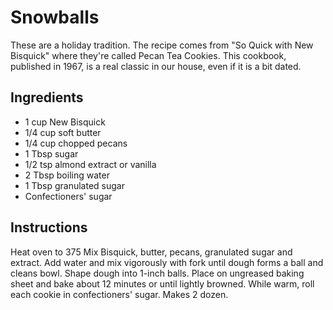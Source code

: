 # Snowballs
These are a holiday tradition. The recipe comes from "So Quick with New Bisquick" where they're called Pecan Tea Cookies. This cookbook, published in 1967, is a real classic in our house, even if it is a bit dated.

## Ingredients
* 1 cup New Bisquick
* 1/4 cup soft butter
* 1/4 cup chopped pecans
* 1 Tbsp sugar
* 1/2 tsp almond extract or vanilla
* 2 Tbsp boiling water
* 1 Tbsp granulated sugar
* Confectioners' sugar

## Instructions
Heat oven to 375
Mix Bisquick, butter, pecans, granulated sugar and extract. Add water and mix vigorously with fork until dough forms a ball and cleans bowl.
Shape dough into 1-inch balls. Place on ungreased baking sheet and bake about 12 minutes or until lightly browned.
While warm, roll each cookie in confectioners' sugar. Makes 2 dozen.

